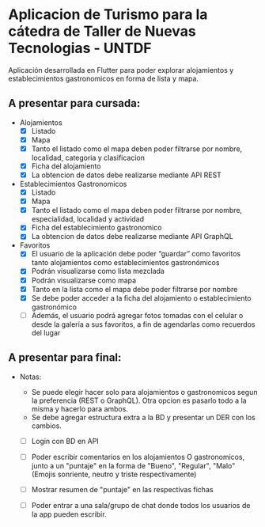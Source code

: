# Aplicacion de Turismo para la cátedra de Taller de Nuevas Tecnologias - UNTDF

Aplicación desarrollada en Flutter para poder explorar alojamientos y establecimientos gastronomicos en forma de lista y mapa.

## A presentar para cursada: 

* Alojamientos
	- [x] Listado
	- [x] Mapa
	- [X] Tanto el listado como el mapa deben poder filtrarse por nombre, localidad, categoria y clasificacion
	- [x] Ficha del alojamiento
	- [x] La obtencion de datos debe realizarse mediante API REST
* Establecimientos Gastronomicos
	- [x] Listado
	- [x] Mapa
	- [X] Tanto el listado como el mapa deben poder filtrarse por nombre, especialidad, localidad y actividad
	- [x] Ficha del establecimiento gastronomico
	- [x] La obtencion de datos debe realizarse mediante API GraphQL
* Favoritos
	- [X] El usuario de la aplicación debe poder “guardar” como favoritos tanto alojamientos como establecimientos gastronómicos
	- [X] Podrán visualizarse como lista mezclada
	- [X] Podrán visualizarse como mapa
	- [X] Tanto en la lista como el mapa debe poder filtrarse por nombre
	- [X] Se debe poder acceder a la ficha del alojamiento o establecimiento gastronómico
	- [ ] Además, el usuario podrá agregar fotos tomadas con el celular o desde la galería a sus favoritos, a fin de agendarlas como recuerdos del lugar

## A presentar para final:
* Notas: 
	* Se puede elegir hacer solo para alojamientos o gastronomicos segun la preferencia (REST o GraphQL). Otra opcion es pasarlo todo a la misma y hacerlo para ambos.
	* Se debe agregar estructura extra a la BD y presentar un DER con los cambios.

	- [ ] Login con BD en API
	- [ ] Poder escribir comentarios en los alojamientos O gastronomicos, junto a un "puntaje" en la forma de "Bueno", "Regular", "Malo" (Emojis sonriente, neutro y triste respectivamente)
	- [ ] Mostrar resumen de "puntaje" en las respectivas fichas
	- [ ] Poder entrar a una sala/grupo de chat donde todos los usuarios de la app pueden escribir.
	
